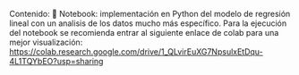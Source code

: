 
Contenido: 
 📂​ Notebook: implementación en Python del modelo de regresión lineal con un analisis de los datos mucho más específico.
         Para la ejecución del notebook se recomienda entrar al siguiente enlace de colab para una mejor visualización:
         https://colab.research.google.com/drive/1_QLvirEuXG7NpsulxEtDqu-4L1TQYbEO?usp=sharing
        
      
